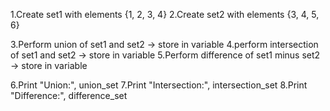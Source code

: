 

1.Create set1 with elements {1, 2, 3, 4}
2.Create set2 with elements {3, 4, 5, 6}

3.Perform union of set1 and set2 → store in variable
4.perform intersection of set1 and set2 → store in variable
5.Perform difference of set1 minus set2 → store in variable

6.Print "Union:", union_set
7.Print "Intersection:", intersection_set
8.Print "Difference:", difference_set


